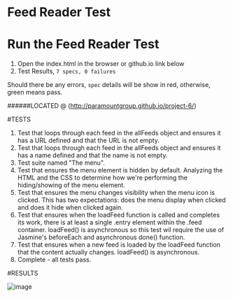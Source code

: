 # Feed Reader Test

# Run the Feed Reader Test
1. Open the index.html in the browser or github.io link below
5. Test Results, `7 specs, 0 failures`

Should there be any errors, `spec` details will be show in red, otherwise, green means pass. 

######LOCATED @ (http://paramountgroup.github.io/project-6/)

#TESTS

1. Test that loops through each feed in the allFeeds object and ensures it has a URL defined and that the URL is not empty.
2. Test that loops through each feed in the allFeeds object and ensures it has a name defined and that the name is not empty.
3. Test suite named "The menu".
4. Test that ensures the menu element is hidden by default. Analyzing the HTML and the CSS to determine how we're performing the hiding/showing of the menu element.
5. Test that ensures the menu changes visibility when the menu icon is clicked. This has two expectations: does the menu display when clicked and does it hide when clicked again.
6. Test that ensures when the loadFeed function is called and completes its work, there is at least a single .entry element within the .feed container. loadFeed() is asynchronous so this test wil require the use of Jasmine's beforeEach and asynchronous done() function.
7. Test that ensures when a new feed is loaded by the loadFeed function that the content actually changes. loadFeed() is asynchronous.
8. Complete - all tests pass.


#RESULTS

![image](https://cloud.githubusercontent.com/assets/12649647/15319239/d92678a0-1bf7-11e6-88dd-7b714e8b3c9b.png)


